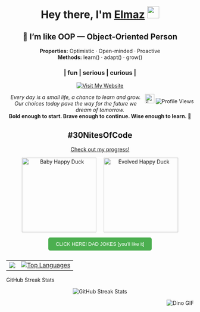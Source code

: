 <h1 align="center">Hey there, I'm <a href="https://www.linkedin.com/in/elmaz-dzhelianchyk//" target="_blank">Elmaz</a> 
<img src="https://github.com/blackcater/blackcater/raw/main/images/Hi.gif" height="32"/></h1>
<h2 align="center">🧠 I’m like OOP — Object-Oriented Person</h2>
<!-- gomer https://camo.githubusercontent.com/c62d65af64fd31cf5aab3a2105c3a02b31cfc5cbfecbf7986250f0be49059f05/68747470733a2f2f6d656469612e67697068792e636f6d2f6d656469612f636974426c397950776e554f732f67697068792e676966 -->
<p align="center">
<strong>Properties:</strong> Optimistic · Open-minded · Proactive  
<br/>
<strong>Methods:</strong> learn() · adapt() · grow()
</p>

<h3 align="center">| fun | serious | curious |</h3>

<!-- 🚨 **Note:** Currently, my **LinkedIn profile is temporarily unavailable** due to an ongoing verification process.  
I'm actively working on restoring access. If you need to reach out, you can visit **my website** or contact me via GitHub. -->

<p align="center">
  <a href="https://9elmaz9.github.io/elmaz_dzhelianchyk/" target="_blank">
    <img src="https://img.shields.io/badge/Visit%20My%20Website-2196F3?style=for-the-badge&logo=google-chrome&logoColor=white" alt="Visit My Website"/>
  </a>
</p>


 <!-- GitHub Profile Views aligned to the right -->
  <span style="float: right;">
      <img src="https://media0.giphy.com/media/v1.Y2lkPTc5MGI3NjExeXcyZ3dnOWoybDQ0YjYwMW41eGEyYzA5aTRyOWI5MDl5c3ptYTJ2YyZlcD12MV9pbnRlcm5hbF9naWZfYnlfaWQmY3Q9Zw/GX7z5nJcyZon7QbJC2/giphy.webp" alt="Funny GIF" width="25">
    <img src="https://komarev.com/ghpvc/?username=9elmaz9&color=blue" alt="Profile Views">
  </span>
</h1>
<p align="center">
  <em>Every day is a small life, a chance to learn and grow.<br>
  Our choices today pave the way for the future we dream of tomorrow.</em><br>
 <strong>Bold enough to start. Brave enough to continue. Wise enough to learn. 🚀</strong>
<!--
  <strong>Risk-taker? Yes. Dream-chaser? Absolutely. Problem-solver? Always.</strong> 🚀 
 <strong>Challenge-seeker? Always. Path-creator? Naturally. Future-builder? Every day.</strong> 🚀
<strong>Explorer of possibilities. Builder of solutions. Believer in progress. 🚀</strong>
<strong>Breaking limits. Chasing dreams. Building tomorrow. 🚀</strong>
<strong>Bold enough to start. Brave enough to continue. Wise enough to learn. 🚀</strong>
<strong>Learning. Growing. Succeeding—one step at a time. 🚀</strong>
-->

<!-- web sait
<p align="center">
  <a href="https://9elmaz9.github.io/elmaz_dzhelianchyk/" target="_blank">
    <button style="padding: 10px 20px; background-color: #2196F3; color: white; border: none; border-radius: 5px; cursor: pointer;">Visit My Website</button>
  </a>
</p> -->

<!-- #30NitesOfCode Section 
<h2 align="center">#30NitesOfCode</h2>
<p align="center">   
  <a href="https://www.codedex.io/@mazik/30-nites-of-code" target="_blank">Check out my progress!</a>
</p>
<p align="center">
  <img src="https://www.codedex.io/images/code-nights/baby-happy-duck.gif" alt="Pixel Art" width="300">
</p>-->

<!-- #30NitesOfCode Section -->
<h2 align="center">#30NitesOfCode</h2>
<p align="center">   
  <a href="https://www.codedex.io/@mazik/30-nites-of-code" target="_blank">Check out my progress!</a>
</p>
<p align="center" style="display: flex; justify-content: center; gap: 20px;">
  <img src="https://www.codedex.io/images/code-nights/baby-happy-duck.gif" alt="Baby Happy Duck" width="200">
  <img src="https://www.codedex.io/images/code-nights/evolved-happy-duck.gif" alt="Evolved Happy Duck" width="200">
</p>
<!--
<p align="center">
  🎉 On 18/11/2024, I officially completed the #30NitesOfCode challenge! But this is not the end—it's just the beginning. 🚀 Stay tuned for even more projects and progress ahead! 💻✨
</p> -->






<!-- Separate Links for Website and Dad Jokes  -->
<p align="center">
  <a href="https://9elmaz9.github.io/DAD-JOKES/" target="_blank">
    <button style="padding: 10px 20px; background-color: #4CAF50; color: white; border: none; border-radius: 5px; cursor: pointer; margin-bottom: 10px;">CLICK HERE! DAD JOKES [you'll like it]</button>
  </a>
</p>


<!-- Music and GitHub Stats side by side -->
<table align="center">
  <tr>
    <td>
      <!-- Active YouTube music -->
      <a href="https://music.youtube.com/watch?v=N_cCDuHc8Q0&si=8Ickc8slgtabCQ6q">
        <img src="https://lh3.googleusercontent.com/-JuvFv7v2iDExgXoeNKkECFwLOier9YPJoE2m2-Okh3V1ZRar_cmkjH6vqjmjguE3Bq6w5ighJfMUvfeZQ=w544-h544-l90-rj">
      </a>
    </td>
    <td>
      <!-- Top Langs -->
      <a href="https://github.com/9elmaz9/github-readme-stats" target="_blank">
        <img src="https://github-readme-stats.vercel.app/api/top-langs/?username=9elmaz9&layout=donut" alt="Top Languages">
      </a>
    </td>
  </tr>
</table>

GitHub Streak Stats 
<p align="center">
  <img src="https://streak-stats.demolab.com/?user=9elmaz9" alt="GitHub Streak Stats">
</p> 

 <!--Dino Image -->
<p align="right">
  <img src="https://raw.githubusercontent.com/saadeghi/saadeghi/master/dino.gif" alt="Dino GIF">
</p>
<!--
```
java
public class Elmaz extends Person {
    String mindset = "Optimistic · Open-minded · Proactive";

    void learn() {}
    void adapt() {}
    void grow() {}
}

```
-->




<!-- ///////////////////////////////////////////////////////////////////////////////////////////////////  20,10,24
<h1 align="center">Hey there, I'm <a href="https://www.linkedin.com/in/elmaz-dzhelianchyk//" target="_blan">elmaz</a> 
<img src="https://github.com/blackcater/blackcater/raw/main/images/Hi.gif" height="32"/></h1>
<h3 align="center">| fun | serious | curious |</h3>

![](https://komarev.com/ghpvc/?username=9elmaz9&color=blue)

![Dino](https://raw.githubusercontent.com/saadeghi/saadeghi/master/dino.gif)

### CLICK HERE! [you'll like it](https://9elmaz9.github.io/DAD-JOKES/)
###  [MY WEBSITE](https://9elmaz9.github.io/elmaz_dzhelianchyk/)

<!-- Active YouTube music 
[![Music from YouTube](https://lh3.googleusercontent.com/JwDI0sd0E3Ds-69Z_jOIHm4PHBstWIMwlFQoZ9B7r31NH5_eZcP402gkauVySIx8Zpy3jYXUBbp8gKQ5=w544-h544-l90-rj)](https://music.youtube.com/watch?v=v-9kvy6mOrs&si=ma_OrxmjUzPzTJIu)

[![Top Langs](https://github-readme-stats.vercel.app/api/top-langs/?username=9elmaz9&layout=donut)](https://github.com/9elmaz9/github-readme-stats)  -->

<!-- ////////////////// -->










<!-- ![GitHub streak stats](https://streak-stats.demolab.com/?user=9elmaz9) -->

<!-- Inactive sections below -->

<!-- StopNOW <h3 align="center">Computer science student </h3> -->
<!-- StopNOW <h3 align="center">Welcome to my coding sanctuary! I'm a tech enthusiast with a love for coding!</h3> -->

<!--!StopNOW [MARIO](https://github.com/B4sicallyF0x/B4sicallyF0x/blob/main/Assets/Mario_Gameplay.gif) -->
<!-- StopNOW this one mario too https://user-images.githubusercontent.com/74038190/225813708-98b745f2-7d22-48cf-9150-083f1b00d6c9.gif -->

<!-- VARIANT 1: 
  [![Music from YouTube](https://img.youtube.com/vi/xw6BPt9f1eU/0.jpg)](https://music.youtube.com/watch?v=xw6BPt9f1eU&si=WB4jsDvlRJiDGge_)
  [![Music from YouTube](https://lh3.googleusercontent.com/tmWIksQ5Or0qcqxRs6vLKCDSP9AnQOn35wYK2XxDZQMY8HErb3WWcncd9H1THVNW5I3clhMLaHKHp5ueXQ=w544-h544-l90-rj)](https://music.youtube.com/watch?v=q8fSRJUG3Bo&si=ND69GtXL0Gk5urrX)
-->

<!-- QUOTES STOP [![Readme Quotes](https://quotes-github-readme.vercel.app/api?type=horizontal&theme=dark)](https://github.com/piyushsuthar/github-readme-quotes) -->

<!-- 
  ![Anurag's GitHub stats](https://github-readme-stats.vercel.app/api?username=9elmaz9&show_icons=true&theme=radical)
  [![Top Langs](https://github-readme-stats.vercel.app/api/top-langs/?username=9elmaz9)](https://github.com/anuraghazra/github-readme-stats)
-->

<!-- 
  My music page is available at [9elmaz9.github.io/edzhelia.github.io](https://9elmaz9.github.io/edzhelia.github.io/).
-->

<!-- 
  Name: Full-year calendar
  -uses: 9elmaz9/metrics@latest
  -filename: metrics.plugin.isocalendar.fullyear.svg
  -token: ${{ secrets.METRICS_TOKEN }}
  -base: ""
  -plugin_isocalendar: yes
  -plugin_isocalendar_duration: full-year
-->

<!-- 
  Name: Example
  -uses: 9elmaz9/metrics@latest
  -filename: metrics.classic.svg
  -token: ${{ secrets.METRICS_TOKEN }}
  -base: header, repositories
  -plugin_lines: yes
-->

<!-- 
  Hey guys 👋 I'm Elmaz!!! Passionate | Creative | Curious 
-->

<!-- 
  Название вашей страницы GitHub Pages 
  [//]: # (Page URL)
  [page-url]: https://9elmaz9.github.io/
-->

<!-- 
  ### Click me [9elmaz9.github.io/edzhelia.github.io](https://9elmaz9.github.io/edzhelia.github.io/).
-->
<!-- 
  ### My web [9elmaz9.github.io/edzhelia.github.io](https://9elmaz9.github.io/elmaz_dzhelianchyk/). StopNOW 
-->

